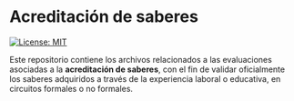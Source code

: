 # Acreditación de saberes

[![License: MIT](https://img.shields.io/badge/License-MIT-yellow.svg)](https://opensource.org/licenses/MIT)

Este repositorio contiene los archivos relacionados a las evaluaciones asociadas a la **acreditación de saberes**, con el fin de validar oficialmente los saberes adquiridos a través de la experiencia laboral o educativa, en circuitos formales o no formales.

